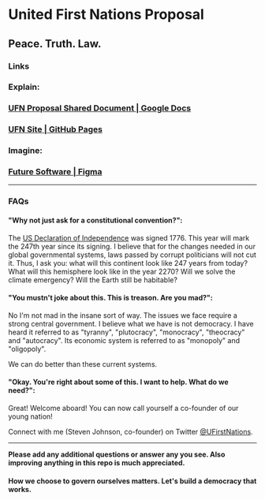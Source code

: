 # United First Nations Proposal

## Peace. Truth. Law.

### Links

### Explain:
### [UFN Proposal Shared Document | Google Docs](https://docs.google.com/document/d/1UyIVXY5gRCpqHhSNSJuv1oSqAMLoJkzz55F362igWHw/edit?usp=sharing)

### [UFN Site | GitHub Pages](https://unitedfirstnations.github.io/ufn.github.io/)

### Imagine:
### [Future Software | Figma](https://www.figma.com/files/team/1234872038259274057)

---

### FAQs

#### "Why not just ask for a constitutional convention?":

The [US Declaration of Independence](https://www.archives.gov/founding-docs/declaration-transcript) was signed 1776. This year will mark the 247th year since its signing. I believe that for the changes needed in our global governmental systems, laws passed by corrupt politicians will not cut it. Thus, I ask you: what will this continent look like 247 years from today? What will this hemisphere look like in the year 2270? Will we solve the climate emergency? Will the Earth still be habitable?

#### "You mustn't joke about this. This is treason. Are you mad?":

No I'm not mad in the insane sort of way. The issues we face require a strong central government. I believe what we have is not democracy. I have heard it referred to as "tyranny", "plutocracy", "monocracy", "theocracy" and "autocracy". Its economic system is referred to as "monopoly" and "oligopoly". 

We can do better than these current systems.

#### "Okay. You're right about some of this. I want to help. What do we need?":

Great! Welcome aboard! You can now call yourself a co-founder of our young nation!

Connect with me (Steven Johnson, co-founder) on Twitter [@UFirstNations](https://twitter.com/UFirstNations).

---

**Please add any additional questions or answer any you see. Also improving anything in this repo is much appreciated.** 

#### How we choose to govern ourselves matters. Let's build a democracy that works.
